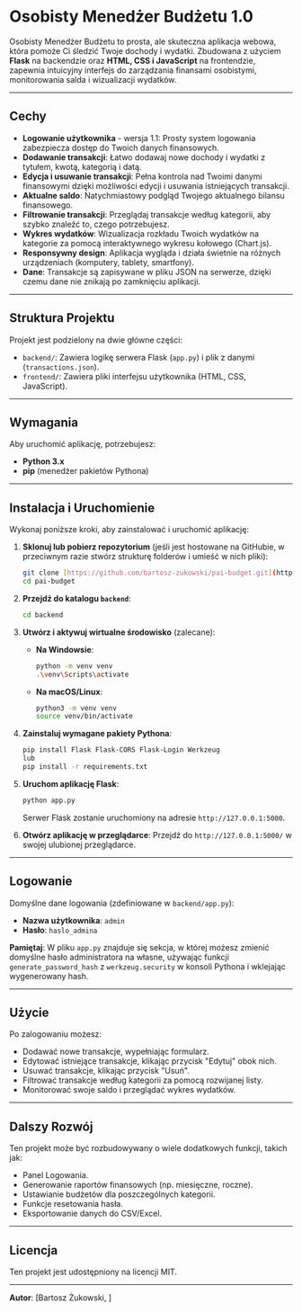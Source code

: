 # Osobisty Menedżer Budżetu 1.0

Osobisty Menedżer Budżetu to prosta, ale skuteczna aplikacja webowa, która pomoże Ci śledzić Twoje dochody i wydatki. Zbudowana z użyciem **Flask** na backendzie oraz **HTML, CSS i JavaScript** na frontendzie, zapewnia intuicyjny interfejs do zarządzania finansami osobistymi, monitorowania salda i wizualizacji wydatków.

---

## Cechy

* **Logowanie użytkownika** - wersja 1.1: Prosty system logowania zabezpiecza dostęp do Twoich danych finansowych.
* **Dodawanie transakcji**: Łatwo dodawaj nowe dochody i wydatki z tytułem, kwotą, kategorią i datą.
* **Edycja i usuwanie transakcji**: Pełna kontrola nad Twoimi danymi finansowymi dzięki możliwości edycji i usuwania istniejących transakcji.
* **Aktualne saldo**: Natychmiastowy podgląd Twojego aktualnego bilansu finansowego.
* **Filtrowanie transakcji**: Przeglądaj transakcje według kategorii, aby szybko znaleźć to, czego potrzebujesz.
* **Wykres wydatków**: Wizualizacja rozkładu Twoich wydatków na kategorie za pomocą interaktywnego wykresu kołowego (Chart.js).
* **Responsywny design**: Aplikacja wygląda i działa świetnie na różnych urządzeniach (komputery, tablety, smartfony).
* **Dane**: Transakcje są zapisywane w pliku JSON na serwerze, dzięki czemu dane nie znikają po zamknięciu aplikacji.

---

## Struktura Projektu

Projekt jest podzielony na dwie główne części:

* `backend/`: Zawiera logikę serwera Flask (`app.py`) i plik z danymi (`transactions.json`).
* `frontend/`: Zawiera pliki interfejsu użytkownika (HTML, CSS, JavaScript).

---

## Wymagania

Aby uruchomić aplikację, potrzebujesz:

* **Python 3.x**
* **pip** (menedżer pakietów Pythona)

---

## Instalacja i Uruchomienie

Wykonaj poniższe kroki, aby zainstalować i uruchomić aplikację:

1.  **Sklonuj lub pobierz repozytorium** (jeśli jest hostowane na GitHubie, w przeciwnym razie stwórz strukturę folderów i umieść w nich pliki):
    ```bash
    git clone [https://github.com/bartosz-zukowski/pai-budget.git](https://github.com/bartosz-zukowski/pai-budget.git)
    cd pai-budget
    ```

2.  **Przejdź do katalogu `backend`**:
    ```bash
    cd backend
    ```

3.  **Utwórz i aktywuj wirtualne środowisko** (zalecane):
    * **Na Windowsie**:
        ```bash
        python -m venv venv
        .\venv\Scripts\activate
        ```
    * **Na macOS/Linux**:
        ```bash
        python3 -m venv venv
        source venv/bin/activate
        ```

4.  **Zainstaluj wymagane pakiety Pythona**:
    ```bash
    pip install Flask Flask-CORS Flask-Login Werkzeug
    lub
    pip install -r requirements.txt
    ```

5.  **Uruchom aplikację Flask**:
    ```bash
    python app.py
    ```
    Serwer Flask zostanie uruchomiony na adresie `http://127.0.0.1:5000`.

6.  **Otwórz aplikację w przeglądarce**:
    Przejdź do `http://127.0.0.1:5000/` w swojej ulubionej przeglądarce.

---

## Logowanie

Domyślne dane logowania (zdefiniowane w `backend/app.py`):

* **Nazwa użytkownika**: `admin`
* **Hasło**: `haslo_admina`

**Pamiętaj**: W pliku `app.py` znajduje się sekcja, w której możesz zmienić domyślne hasło administratora na własne, używając funkcji `generate_password_hash` z `werkzeug.security` w konsoli Pythona i wklejając wygenerowany hash.

---

## Użycie

Po zalogowaniu możesz:

* Dodawać nowe transakcje, wypełniając formularz.
* Edytować istniejące transakcje, klikając przycisk "Edytuj" obok nich.
* Usuwać transakcje, klikając przycisk "Usuń".
* Filtrować transakcje według kategorii za pomocą rozwijanej listy.
* Monitorować swoje saldo i przeglądać wykres wydatków.

---

## Dalszy Rozwój

Ten projekt może być rozbudowywany o wiele dodatkowych funkcji, takich jak:

* Panel Logowania.
* Generowanie raportów finansowych (np. miesięczne, roczne).
* Ustawianie budżetów dla poszczególnych kategorii.
* Funkcje resetowania hasła.
* Eksportowanie danych do CSV/Excel.

---

## Licencja

Ten projekt jest udostępniony na licencji MIT.

---

**Autor**: [Bartosz Żukowski, ]
